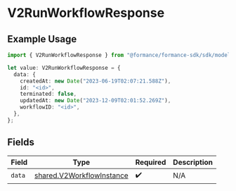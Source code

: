# V2RunWorkflowResponse

## Example Usage

```typescript
import { V2RunWorkflowResponse } from "@formance/formance-sdk/sdk/models/shared";

let value: V2RunWorkflowResponse = {
  data: {
    createdAt: new Date("2023-06-19T02:07:21.588Z"),
    id: "<id>",
    terminated: false,
    updatedAt: new Date("2023-12-09T02:01:52.269Z"),
    workflowID: "<id>",
  },
};
```

## Fields

| Field                                                                         | Type                                                                          | Required                                                                      | Description                                                                   |
| ----------------------------------------------------------------------------- | ----------------------------------------------------------------------------- | ----------------------------------------------------------------------------- | ----------------------------------------------------------------------------- |
| `data`                                                                        | [shared.V2WorkflowInstance](../../../sdk/models/shared/v2workflowinstance.md) | :heavy_check_mark:                                                            | N/A                                                                           |